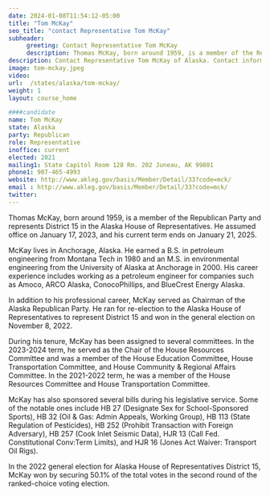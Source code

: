 ```yaml
---
date: 2024-01-08T11:54:12-05:00
title: "Tom McKay"
seo_title: "contact Representative Tom McKay"
subheader:
     greeting: Contact Representative Tom McKay
     description: Thomas McKay, born around 1959, is a member of the Republican Party and represents District 15 in the Alaska House of Representatives. He assumed office on January 17, 2023, and his current term ends on January 21, 2025.
description: Contact Representative Tom McKay of Alaska. Contact information for Tom McKay includes email address, phone number, and mailing address.
image: tom-mckay.jpeg
video:
url:  /states/alaska/tom-mckay/
weight: 1
layout: course_home

####candidate
name: Tom McKay
state: Alaska
party: Republican
role: Representative
inoffice: current
elected: 2021
mailing1: State Capitol Room 128 Rm. 202 Juneau, AK 99801
phone1: 907-465-4993
website: http://www.akleg.gov/basis/Member/Detail/33?code=mck/
email : http://www.akleg.gov/basis/Member/Detail/33?code=mck/
twitter:
---
```


Thomas McKay, born around 1959, is a member of the Republican Party and represents District 15 in the Alaska House of Representatives. He assumed office on January 17, 2023, and his current term ends on January 21, 2025.

McKay lives in Anchorage, Alaska. He earned a B.S. in petroleum engineering from Montana Tech in 1980 and an M.S. in environmental engineering from the University of Alaska at Anchorage in 2000. His career experience includes working as a petroleum engineer for companies such as Amoco, ARCO Alaska, ConocoPhillips, and BlueCrest Energy Alaska.

In addition to his professional career, McKay served as Chairman of the Alaska Republican Party. He ran for re-election to the Alaska House of Representatives to represent District 15 and won in the general election on November 8, 2022.

During his tenure, McKay has been assigned to several committees. In the 2023-2024 term, he served as the Chair of the House Resources Committee and was a member of the House Education Committee, House Transportation Committee, and House Community & Regional Affairs Committee. In the 2021-2022 term, he was a member of the House Resources Committee and House Transportation Committee.

McKay has also sponsored several bills during his legislative service. Some of the notable ones include HB 27 (Designate Sex for School-Sponsored Sports), HB 32 (Oil & Gas: Admin Appeals, Working Group), HB 113 (State Regulation of Pesticides), HB 252 (Prohibit Transaction with Foreign Adversary), HB 257 (Cook Inlet Seismic Data), HJR 13 (Call Fed. Constitutional Conv:Term Limits), and HJR 16 (Jones Act Waiver: Transport Oil Rigs).

In the 2022 general election for Alaska House of Representatives District 15, McKay won by securing 50.1% of the total votes in the second round of the ranked-choice voting election.
